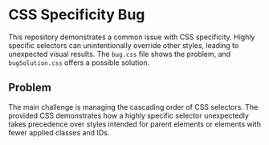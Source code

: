 # CSS Specificity Bug

This repository demonstrates a common issue with CSS specificity.  Highly specific selectors can unintentionally override other styles, leading to unexpected visual results. The `bug.css` file shows the problem, and `bugSolution.css` offers a possible solution.

## Problem

The main challenge is managing the cascading order of CSS selectors.  The provided CSS demonstrates how a highly specific selector unexpectedly takes precedence over styles intended for parent elements or elements with fewer applied classes and IDs.